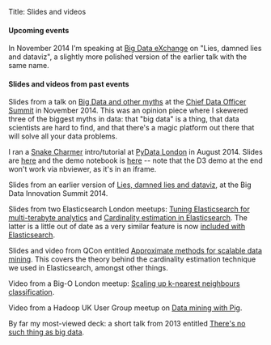 Title: Slides and videos

#### Upcoming events

In November 2014 I'm speaking at [Big Data eXchange](https://skillsmatter.com/conferences/1959-big-data-exchange-2014) on "Lies, damned lies and dataviz", a slightly more polished version of the earlier talk with the same name.

#### Slides and videos from past events

Slides from a talk on [Big Data and other myths](https://drive.google.com/file/d/0B1HztRme3ZjZZjA1WHFJY25lQnM/view) at the [Chief Data Officer Summit](http://theinnovationenterprise.com/summits/chief-data-officer-summit-london) in November 2014. This was an opinion piece where I skewered three of the biggest myths in data: that "big data" is a thing, that data scientists are hard to find, and that there's a magic platform out there that will solve all your data problems.

I ran a [Snake Charmer](https://github.com/snake-charmer-devs/snake-charmer) intro/tutorial at [PyData London](http://www.meetup.com/PyData-London-Meetup/) in August 2014. Slides are [here](../pdfs/IntroToSnakeCharmer.pdf) and the demo notebook is [here](http://nbviewer.ipython.org/github/snake-charmer-devs/snake-charmer/blob/master/notebooks/Demo/Wikipedia%20edit%20stream.ipynb) -- note that the D3 demo at the end won't work via nbviewer, as it's in an iframe.

Slides from an earlier version of [Lies, damned lies and dataviz](http://www.slideshare.net/AndrewClegg1/lies-damned-lies-dataviz), at the Big Data Innovation Summit 2014.

Slides from two Elasticsearch London meetups: [Tuning Elasticsearch for multi-terabyte analytics](http://www.slideshare.net/AndrewClegg1/scaling-elasticsearch-for-multiterabyte-analytics) and [Cardinality estimation in Elasticsearch](https://docs.google.com/presentation/d/1ESNiqd7HuIfuwXSSK81PAAu6AmEPEE0u_vyk4FU5x9o/edit?usp=sharing). The latter is a little out of date as a very similar feature is now [included with Elasticsearch](http://www.elasticsearch.org/guide/en/elasticsearch/reference/current/search-aggregations-metrics-cardinality-aggregation.html).

Slides and video from QCon entitled [Approximate methods for scalable data mining](http://www.infoq.com/presentations/scalability-data-mining). This covers the theory behind the cardinality estimation technique we used in Elasticsearch, amongst other things.

Video from a Big-O London meetup: [Scaling up k-nearest neighbours classification](https://skillsmatter.com/skillscasts/4930-scaling-up-k-nearest-neighbours-classification).

Video from a Hadoop UK User Group meetup on [Data mining with Pig](https://skillsmatter.com/skillscasts/3384-data-processing-pig).

By far my most-viewed deck: a short talk from 2013 entitled [There's no such thing as big data](http://www.slideshare.net/AndrewClegg1/theres-no-such-thing-as-big-datappt).


